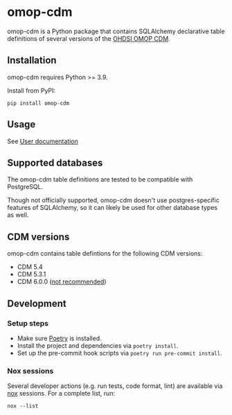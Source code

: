 # omop-cdm

omop-cdm is a Python package that contains SQLAlchemy declarative table definitions of several
versions of the [OHDSI OMOP CDM](https://ohdsi.github.io/CommonDataModel/).

## Installation

omop-cdm requires Python >= 3.9.

Install from PyPI:
```shell
pip install omop-cdm
```

## Usage

See [User documentation](https://github.com/thehyve/omop-cdm/blob/main/docs/README.md)

## Supported databases
The omop-cdm table definitions are tested to be compatible with PostgreSQL.

Though not officially supported, omop-cdm doesn't use postgres-specific features
of SQLAlchemy, so it can likely be used for other database types as well.

## CDM versions
omop-cdm contains table defintions for the following CDM versions:
- CDM 5.4
- CDM 5.3.1
- CDM 6.0.0 ([not recommended](https://ohdsi.github.io/CommonDataModel/cdm60.html#NOTE_ABOUT_CDM_v60))

## Development

### Setup steps

- Make sure [Poetry](https://python-poetry.org/docs/#installation) is installed.
- Install the project and dependencies via `poetry install`.
- Set up the pre-commit hook scripts via `poetry run pre-commit install`.

### Nox sessions

Several developer actions (e.g. run tests, code format, lint) are available
via [nox](https://nox.thea.codes/en/stable/) sessions.
For a complete list, run:
```shell
nox --list
```

